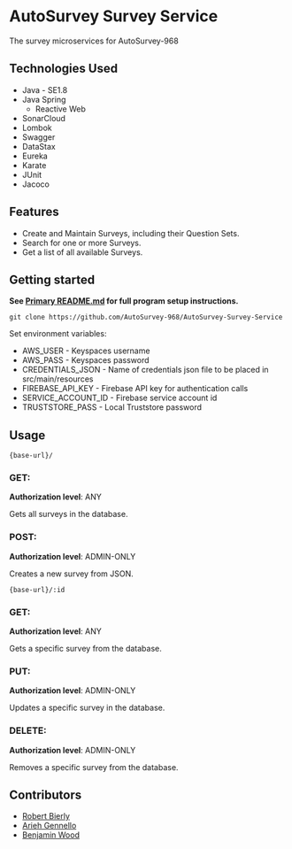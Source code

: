 # AutoSurvey Survey Service

The survey microservices for AutoSurvey-968

## Technologies Used

* Java - SE1.8
* Java Spring
  - Reactive Web
* SonarCloud
* Lombok
* Swagger
* DataStax
* Eureka
* Karate
* JUnit
* Jacoco

## Features

* Create and Maintain Surveys, including their Question Sets.
* Search for one or more Surveys.
* Get a list of all available Surveys.

## Getting started

**See [Primary README.md](https://github.com/AutoSurvey-968/AutoSurvey-back) for full program setup instructions.**

`git clone https://github.com/AutoSurvey-968/AutoSurvey-Survey-Service`

Set environment variables:

* AWS_USER - Keyspaces username
* AWS_PASS - Keyspaces password
* CREDENTIALS_JSON - Name of credentials json file to be placed in src/main/resources
* FIREBASE_API_KEY - Firebase API key for authentication calls
* SERVICE_ACCOUNT_ID - Firebase service account id
* TRUSTSTORE_PASS - Local Truststore password

## Usage

```
{base-url}/
```
### GET:
**Authorization level**: ANY

Gets all surveys in the database.

### POST:
**Authorization level**: ADMIN-ONLY

Creates a new survey from JSON.

```
{base-url}/:id
```

### GET:
**Authorization level**: ANY

Gets a specific survey from the database.

### PUT:
**Authorization level**: ADMIN-ONLY

Updates a specific survey in the database.

### DELETE:
**Authorization level**: ADMIN-ONLY

Removes a specific survey from the database.

## Contributors

- [Robert Bierly](https://github.com/rnbiv45)
- [Arieh Gennello](https://github.com/MoldedPixels)
- [Benjamin Wood](https://github.com/lwood-benjamin)
